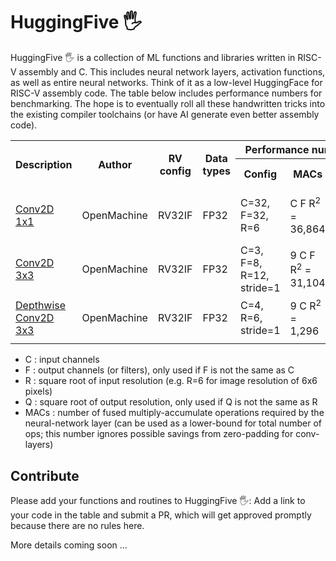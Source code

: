 # HuggingFive :raised_hand_with_fingers_splayed:
HuggingFive :raised_hand_with_fingers_splayed: is a collection of ML functions and libraries written in RISC-V assembly and C.  This includes neural network layers, activation functions, as well as entire neural networks. Think of it as a low-level HuggingFace for RISC-V assembly code.  The table below includes performance numbers for benchmarking.  The hope is to eventually roll all these handwritten tricks into the existing compiler toolchains (or have AI generate even better assembly code). 

<table>
  <tr>
    <th rowspan="2">Description</td>
    <th rowspan="2">Author</td>
    <th rowspan="2">RV config</td>
    <th rowspan="2">Data types</td>
    <th colspan="5">Performance numbers for an exemplary config</td>
    <th rowspan="2">Notes</td>
  </tr> <tr>
    <th>Config</td>
    <th>MACs</td>
    <th>Ops</td>
    <th><b>Register utilization</b></td>
    <th><b>Memory size (B)</b></td>   
  </tr> <tr>
    <!--- Conv2D 1x1 --->
    <td><a href='https://github.com/OpenMachine-ai/tinyfive/blob/main/layer_examples.py'>Conv2D 1x1</a></td>
    <td>OpenMachine</td>
    <td>RV32IF</td>
    <td>FP32</td>
    <td>C=32, F=32, R=6</td>
    <td>C F R<sup>2</sup> = 36,864</td>
    <td>57,953</td>
    <td>8/31 x-regs, 21/32 f-regs</td>
    <td></td>
    <td></td>
  </tr> <tr>
    <!--- Conv2D 3x3 --->
    <td><a href='https://github.com/OpenMachine-ai/tinyfive/blob/main/layer_examples.py'>Conv2D 3x3</a></td>
    <td>OpenMachine</td>
    <td>RV32IF</td>
    <td>FP32</td>
    <td>C=3, F=8, R=12, stride=1</td>
    <td>9 C F R<sup>2</sup> = 31,104</td>
    <td>TBD</td>
    <td>TBD</td>
    <td></td>
    <td></td>
  </tr> <tr>
    <!--- Depthwise Conv2D 3x3 --->
    <td><a href='https://github.com/OpenMachine-ai/tinyfive/blob/main/layer_examples.py'>Depthwise Conv2D 3x3</a></td>
    <td>OpenMachine</td>
    <td>RV32IF</td>
    <td>FP32</td>
    <td>C=4, R=6, stride=1</td>
    <td> 9 C R<sup>2</sup> = 1,296</td>
    <td>TBD</td>
    <td>TBD</td>
    <td></td>
    <td></td>
  </tr> <tr>
    <!--- please add your entry here --->
    <td></td>
    <td></td>
    <td></td>
    <td></td>
    <td></td>
    <td></td>
    <td></td>
    <td></td>
    <td></td>
    <td></td>
  </tr>
</table>
<!--- Note: use HTML for the table above because markdown doesn't support cell-merging --->

- C : input channels
- F : output channels (or filters), only used if F is not the same as C
- R : square root of input resolution (e.g. R=6 for image resolution of 6x6 pixels)
- Q : square root of output resolution, only used if Q is not the same as R
- MACs : number of fused multiply-accumulate operations required by the neural-network layer (can be used as a lower-bound for total number of ops; this number ignores possible savings from zero-padding for conv-layers)  


## Contribute
Please add your functions and routines to HuggingFive :raised_hand_with_fingers_splayed:: Add a link to your code in the 
table and submit a PR, which will get approved promptly because there are no rules here.


More details coming soon ...
